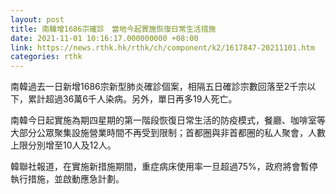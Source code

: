 ```yaml
---
layout: post
title: 南韓增1686宗確診　當地今起實施恢復日常生活措施
date: 2021-11-01 10:16:17.000000000 +08:00
link: https://news.rthk.hk/rthk/ch/component/k2/1617847-20211101.htm
categories: rthk
---
```


南韓過去一日新增1686宗新型肺炎確診個案，相隔五日確診宗數回落至2千宗以下，累計超過36萬6千人染病。另外，單日再多19人死亡。

南韓今日起實施為期四星期的第一階段恢復日常生活的防疫模式，餐廳、咖啡室等大部分公眾聚集設施營業時間不再受到限制；首都圈與非首都圈的私人聚會，人數上限分別增至10人及12人。

韓聯社報道，在實施新措施期間，重症病床使用率一旦超過75%，政府將會暫停執行措施，並啟動應急計劃。
